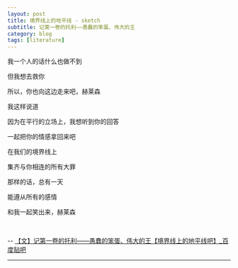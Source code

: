 ```yaml
---
layout: post
title: 境界线上的地平线 - sketch
subtitle: 记第一卷的托利——愚蠢的笨蛋、伟大的王
category: blog
tags: [literature]
---
```


我一个人的话什么也做不到

但我想去救你

所以，你也向这边走来吧，赫莱森

我这样说道

因为在平行的立场上，我想听到你的回答

一起把你的情感拿回来吧

在我们的境界线上

集齐与你相连的所有大罪

那样的话，总有一天

能遵从所有的感情

和我一起笑出来，赫莱森

<br>

-- [【文】记第一卷的托利——愚蠢的笨蛋、伟大的王【境界线上的地平线吧】_百度贴吧](https://c.tieba.baidu.com/p/1451401863)

---